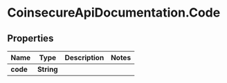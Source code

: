 # CoinsecureApiDocumentation.Code

## Properties
Name | Type | Description | Notes
------------ | ------------- | ------------- | -------------
**code** | **String** |  | 


